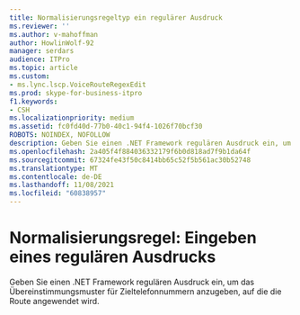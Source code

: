 ```yaml
---
title: Normalisierungsregeltyp ein regulärer Ausdruck
ms.reviewer: ''
ms.author: v-mahoffman
author: HowlinWolf-92
manager: serdars
audience: ITPro
ms.topic: article
ms.custom:
- ms.lync.lscp.VoiceRouteRegexEdit
ms.prod: skype-for-business-itpro
f1.keywords:
- CSH
ms.localizationpriority: medium
ms.assetid: fc0fd40d-77b0-40c1-94f4-1026f70bcf30
ROBOTS: NOINDEX, NOFOLLOW
description: Geben Sie einen .NET Framework regulären Ausdruck ein, um das Übereinstimmungsmuster für Zieltelefonnummern anzugeben, auf die die Route angewendet wird.
ms.openlocfilehash: 2a405f4f884036332179f6b0d818ad7f9b1da64f
ms.sourcegitcommit: 67324fe43f50c8414bb65c52f5b561ac30b52748
ms.translationtype: MT
ms.contentlocale: de-DE
ms.lasthandoff: 11/08/2021
ms.locfileid: "60838957"
---
```

# <a name="normalization-rule-type-a-regular-expression"></a>Normalisierungsregel: Eingeben eines regulären Ausdrucks
 
Geben Sie einen .NET Framework regulären Ausdruck ein, um das Übereinstimmungsmuster für Zieltelefonnummern anzugeben, auf die die Route angewendet wird. 
  
 
  

